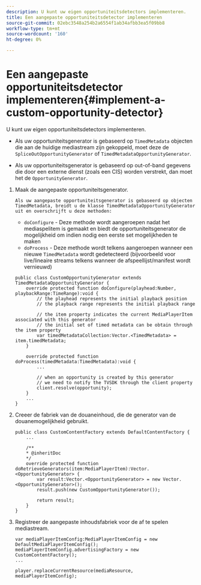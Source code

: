 ```yaml
---
description: U kunt uw eigen opportuniteitsdetectors implementeren.
title: Een aangepaste opportuniteitsdetector implementeren
source-git-commit: 02ebc3548a254b2a6554f1ab34afbb3ea5f09bb8
workflow-type: tm+mt
source-wordcount: '160'
ht-degree: 0%

---
```


# Een aangepaste opportuniteitsdetector implementeren{#implement-a-custom-opportunity-detector}

U kunt uw eigen opportuniteitsdetectors implementeren.

* Als uw opportuniteitsgenerator is gebaseerd op `TimedMetadata` objecten die aan de huidige mediastream zijn gekoppeld, moet deze de `SpliceOutOpportunityGenerator` of `TimedMetadataOpportunityGenerator`.

* Als uw opportuniteitsgenerator is gebaseerd op out-of-band gegevens die door een externe dienst (zoals een CIS) worden verstrekt, dan moet het de `OpportunityGenerator`.

1. Maak de aangepaste opportuniteitsgenerator.

       Als uw aangepaste opportuniteitsgenerator is gebaseerd op objecten TimedMetadata, breidt u de klasse TimedMetadataOpportunityGenerator uit en overschrijft u deze methoden:
   
   * `doConfigure` - Deze methode wordt aangeroepen nadat het mediaspelitem is gemaakt en biedt de opportuniteitsgenerator de mogelijkheid om indien nodig een eerste set mogelijkheden te maken
   * `doProcess` - Deze methode wordt telkens aangeroepen wanneer een nieuwe `TimedMetadata` wordt gedetecteerd (bijvoorbeeld voor live/lineaire streams telkens wanneer de afspeellijst/manifest wordt vernieuwd)

   ```
   public class CustomOpportunityGenerator extends TimedMetadataOpportunityGenerator { 
       override protected function doConfigure(playhead:Number, playbackRange:TimeRange):void { 
           // the playhead represents the initial playback position 
           // the playback range represents the initial playback range 
   
           // the item property indicates the current MediaPlayerItem associated with this generator 
           // the initial set of timed metadata can be obtain through the item property 
           var timedMetadataCollection:Vector.<TimedMetadata> = item.timedMetadata; 
       } 
   
       override protected function doProcess(timedMetadata:TimedMetadata):void { 
           ... 
   
           // when an opportunity is created by this generator 
           // we need to notify the TVSDK through the client property 
           client.resolve(opportunity); 
       }  
       ... 
   }
   ```

1. Creeer de fabriek van de douaneinhoud, die de generator van de douanemogelijkheid gebruikt.

   ```
   public class CustomContentFactory extends DefaultContentFactory { 
       ... 
   
       /** 
       * @inheritDoc 
       */ 
       override protected function doRetrieveGenerators(item:MediaPlayerItem):Vector.<OpportunityGenerator> { 
           var result:Vector.<OpportunityGenerator> = new Vector.<OpportunityGenerator>(); 
           result.push(new CustomOpportunityGenerator()); 
   
           return result; 
       } 
   }
   ```

1. Registreer de aangepaste inhoudsfabriek voor de af te spelen mediastream.

   ```
   var mediaPlayerItemConfig:MediaPlayerItemConfig = new DefaultMediaPlayerItemConfig(); 
   mediaPlayerItemConfig.advertisingFactory = new CustomContentFactory(); 
   ... 
   
   player.replaceCurrentResource(mediaResource, mediaPlayerItemConfig);
   ```
